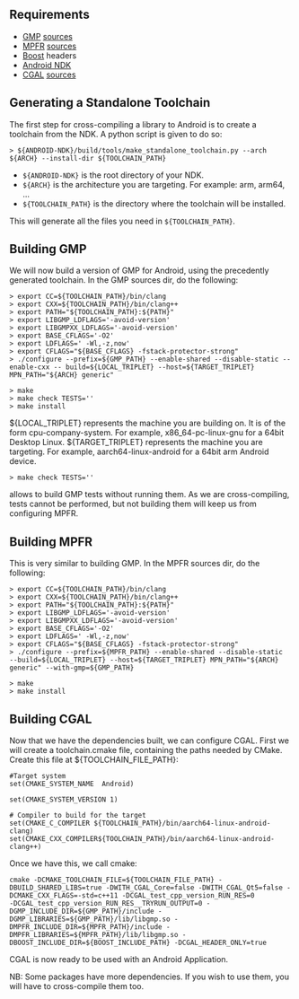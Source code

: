 ## Requirements

- [GMP] [sources][GMP sources]
- [MPFR] [sources][MPFR sources]
- [Boost] headers
- [Android NDK]
- [CGAL] [sources][CGAL sources]

[GMP]: https://gmplib.org/
[MPFR]: http://www.mpfr.org/mpfr-current/#download
[Boost]: http://www.boost.org/
[Android NDK]: https://developer.android.com/ndk/downloads/index.html
[CGAL]: https://www.cgal.org/

[GMP sources]: https://gmplib.org/#DOWNLOAD
[MPFR sources]: http://www.mpfr.org/mpfr-current/#download
[CGAL sources]: https://www.cgal.org/download

## Generating a Standalone Toolchain
The first step for cross-compiling a library to Android is to create a toolchain from the NDK. 
A python script is given to do so:
``` {.bash}
> ${ANDROID-NDK}/build/tools/make_standalone_toolchain.py --arch ${ARCH} --install-dir ${TOOLCHAIN_PATH}
```
- `${ANDROID-NDK}` is the root directory of your NDK.
- `${ARCH}` is the architecture you are targeting. For example: arm, arm64, ...
- `${TOOLCHAIN_PATH}` is the directory where the toolchain will be installed.


This will generate all the files you need in `${TOOLCHAIN_PATH}`.

## Building GMP
We will now build a version of GMP for Android, using the precedently generated toolchain.
In the GMP sources dir, do the following:
``` {.bash}
> export CC=${TOOLCHAIN_PATH}/bin/clang
> export CXX=${TOOLCHAIN_PATH}/bin/clang++
> export PATH="${TOOLCHAIN_PATH}:${PATH}"
> export LIBGMP_LDFLAGS='-avoid-version'
> export LIBGMPXX_LDFLAGS='-avoid-version'
> export BASE_CFLAGS='-O2'
> export LDFLAGS=' -Wl,-z,now'
> export CFLAGS="${BASE_CFLAGS} -fstack-protector-strong"
> ./configure --prefix=${GMP_PATH} --enable-shared --disable-static --enable-cxx -- build=${LOCAL_TRIPLET} --host=${TARGET_TRIPLET} MPN_PATH="${ARCH} generic"

> make
> make check TESTS=''
> make install
```
${LOCAL_TRIPLET} represents the machine you are building on.  It is of the form cpu-company-system. For example, x86_64-pc-linux-gnu for a 64bit Desktop Linux.
${TARGET_TRIPLET} represents the machine you are targeting. For example, aarch64-linux-android for a 64bit arm Android device.

```{.bash}
> make check TESTS=''
```
allows to build GMP tests without running them. As we are cross-compiling, tests cannot be performed, but not building them will keep us from configuring MPFR.

## Building MPFR
This is very similar to building GMP. 
In the MPFR sources dir, do the following:

``` {.bash}
> export CC=${TOOLCHAIN_PATH}/bin/clang
> export CXX=${TOOLCHAIN_PATH}/bin/clang++
> export PATH="${TOOLCHAIN_PATH}:${PATH}"
> export LIBGMP_LDFLAGS='-avoid-version'
> export LIBGMPXX_LDFLAGS='-avoid-version'
> export BASE_CFLAGS='-O2'
> export LDFLAGS=' -Wl,-z,now'
> export CFLAGS="${BASE_CFLAGS} -fstack-protector-strong"
> ./configure --prefix=${MPFR_PATH} --enable-shared --disable-static  --build=${LOCAL_TRIPLET} --host=${TARGET_TRIPLET} MPN_PATH="${ARCH} generic" --with-gmp=${GMP_PATH}

> make
> make install
```

## Building CGAL
Now that we have the dependencies built, we can configure CGAL.
First we will create a toolchain.cmake file, containing the paths needed by CMake.
Create this file at ${TOOLCHAIN_FILE_PATH}:
```
#Target system
set(CMAKE_SYSTEM_NAME  Android)

set(CMAKE_SYSTEM_VERSION 1)

# Compiler to build for the target
set(CMAKE_C_COMPILER ${TOOLCHAIN_PATH}/bin/aarch64-linux-android-clang)
set(CMAKE_CXX_COMPILER${TOOLCHAIN_PATH}/bin/aarch64-linux-android-clang++)
```

Once we have this, we call cmake:
```{.bash}
cmake -DCMAKE_TOOLCHAIN_FILE=${TOOLCHAIN_FILE_PATH} -DBUILD_SHARED_LIBS=true -DWITH_CGAL_Core=false -DWITH_CGAL_Qt5=false -DCMAKE_CXX_FLAGS=-std=c++11 -DCGAL_test_cpp_version_RUN_RES=0
-DCGAL_test_cpp_version_RUN_RES__TRYRUN_OUTPUT=0 -DGMP_INCLUDE_DIR=${GMP_PATH}/include -DGMP_LIBRARIES=${GMP_PATH}/lib/libgmp.so -DMPFR_INCLUDE_DIR=${MPFR_PATH}/include -DMPFR_LIBRARIES=${MPFR_PATH}/lib/libgmp.so -DBOOST_INCLUDE_DIR=${BOOST_INCLUDE_PATH} -DCGAL_HEADER_ONLY=true
```

CGAL is now ready to be used with an Android Application. 

NB: Some packages have more dependencies. If you wish to use them, you will have to cross-compile them too.
